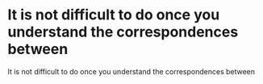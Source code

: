 # It is not difficult to do once you understand the correspondences between

It is not difficult to do once you understand the correspondences between